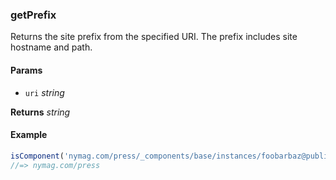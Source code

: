 ### getPrefix

Returns the site prefix from the specified URI. The prefix includes site hostname and path.

#### Params

* `uri` _string_

**Returns** _string_

#### Example

```js
isComponent('nymag.com/press/_components/base/instances/foobarbaz@published')
//=> nymag.com/press
```
